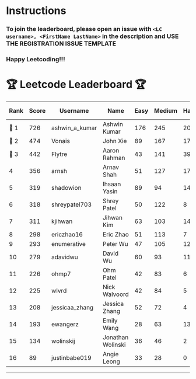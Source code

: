 # Instructions
### To join the leaderboard, please open an issue with `<LC username>, <FirstName LastName>` in the description and USE THE REGISTRATION ISSUE TEMPLATE
### Happy Leetcoding!!!


# 🏆 Leetcode Leaderboard 🏆

| Rank | Score | Username       | Name | Easy | Medium | Hard | Problems Solved |
|------|----------------|-----------------|-------------------|--------------|--------------|--------------|--------------|
| 🥇 1 | 726 | ashwin_a_kumar | Ashwin Kumar | 176 | 245 | 20 | 441 |
| 🥈 2 | 474 | Vonais | John Xie | 89 | 167 | 17 | 273 |
| 🥉 3 | 442 | Flytre | Aaron Rahman | 43 | 141 | 39 | 223 |
| 4 | 356 | arnsh | Arnav Shah | 51 | 127 | 17 | 195 |
| 5 | 319 | shadowion | Ihsaan Yasin | 89 | 94 | 14 | 197 |
| 6 | 318 | shreypatel703 | Shrey Patel | 50 | 122 | 8 | 180 |
| 7 | 311 | kjihwan | Jihwan Kim | 63 | 103 | 14 | 180 |
| 8 | 298 | ericzhao16 | Eric Zhao | 51 | 113 | 7 | 171 |
| 9 | 293 | enumerative | Peter Wu | 47 | 105 | 12 | 164 |
| 10 | 279 | adavidwu | David Wu | 60 | 93 | 11 | 164 |
| 11 | 226 | ohmp7 | Ohm Patel | 42 | 83 | 6 | 131 |
| 12 | 225 | wlvrd | Nick Walvoord | 42 | 84 | 5 | 131 |
| 13 | 208 | jessicaa_zhang | Jessica Zhang | 52 | 72 | 4 | 128 |
| 14 | 193 | ewangerz | Emily Wang | 28 | 63 | 13 | 104 |
| 15 | 134 | wolinskij | Jonathan Wolinski | 36 | 46 | 2 | 84 |
| 16 | 89 | justinbabe019 | Angie Leong | 33 | 28 | 0 | 61 |
---